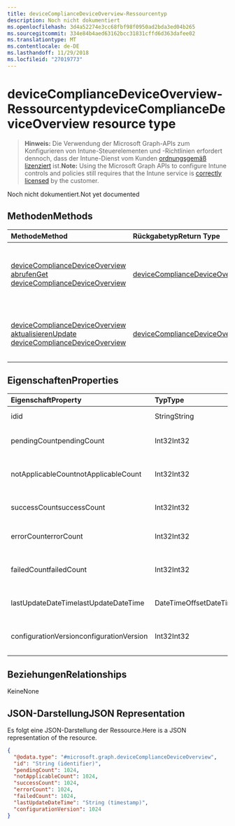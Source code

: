 ```yaml
---
title: deviceComplianceDeviceOverview-Ressourcentyp
description: Noch nicht dokumentiert
ms.openlocfilehash: 3d4a52274e3cc68fbf98f0950ad2bda3ed04b265
ms.sourcegitcommit: 334e84b4aed63162bcc31831cffd6d363dafee02
ms.translationtype: MT
ms.contentlocale: de-DE
ms.lasthandoff: 11/29/2018
ms.locfileid: "27019773"
---
```

# <a name="devicecompliancedeviceoverview-resource-type"></a><span data-ttu-id="3142e-103">deviceComplianceDeviceOverview-Ressourcentyp</span><span class="sxs-lookup"><span data-stu-id="3142e-103">deviceComplianceDeviceOverview resource type</span></span>

> <span data-ttu-id="3142e-104">**Hinweis:** Die Verwendung der Microsoft Graph-APIs zum Konfigurieren von Intune-Steuerelementen und -Richtlinien erfordert dennoch, dass der Intune-Dienst vom Kunden [ordnungsgemäß lizenziert](https://go.microsoft.com/fwlink/?linkid=839381) ist.</span><span class="sxs-lookup"><span data-stu-id="3142e-104">**Note:** Using the Microsoft Graph APIs to configure Intune controls and policies still requires that the Intune service is [correctly licensed](https://go.microsoft.com/fwlink/?linkid=839381) by the customer.</span></span>

<span data-ttu-id="3142e-105">Noch nicht dokumentiert.</span><span class="sxs-lookup"><span data-stu-id="3142e-105">Not yet documented</span></span>
## <a name="methods"></a><span data-ttu-id="3142e-106">Methoden</span><span class="sxs-lookup"><span data-stu-id="3142e-106">Methods</span></span>
|<span data-ttu-id="3142e-107">Methode</span><span class="sxs-lookup"><span data-stu-id="3142e-107">Method</span></span>|<span data-ttu-id="3142e-108">Rückgabetyp</span><span class="sxs-lookup"><span data-stu-id="3142e-108">Return Type</span></span>|<span data-ttu-id="3142e-109">Beschreibung</span><span class="sxs-lookup"><span data-stu-id="3142e-109">Description</span></span>|
|:---|:---|:---|
|[<span data-ttu-id="3142e-110">deviceComplianceDeviceOverview abrufen</span><span class="sxs-lookup"><span data-stu-id="3142e-110">Get deviceComplianceDeviceOverview</span></span>](../api/intune-deviceconfig-devicecompliancedeviceoverview-get.md)|[<span data-ttu-id="3142e-111">deviceComplianceDeviceOverview</span><span class="sxs-lookup"><span data-stu-id="3142e-111">deviceComplianceDeviceOverview</span></span>](../resources/intune-deviceconfig-devicecompliancedeviceoverview.md)|<span data-ttu-id="3142e-112">Lesen von Eigenschaften und Beziehungen des [deviceComplianceDeviceOverview](../resources/intune-deviceconfig-devicecompliancedeviceoverview.md)-Objekts.</span><span class="sxs-lookup"><span data-stu-id="3142e-112">Read properties and relationships of the [deviceComplianceDeviceOverview](../resources/intune-deviceconfig-devicecompliancedeviceoverview.md) object.</span></span>|
|[<span data-ttu-id="3142e-113">deviceComplianceDeviceOverview aktualisieren</span><span class="sxs-lookup"><span data-stu-id="3142e-113">Update deviceComplianceDeviceOverview</span></span>](../api/intune-deviceconfig-devicecompliancedeviceoverview-update.md)|[<span data-ttu-id="3142e-114">deviceComplianceDeviceOverview</span><span class="sxs-lookup"><span data-stu-id="3142e-114">deviceComplianceDeviceOverview</span></span>](../resources/intune-deviceconfig-devicecompliancedeviceoverview.md)|<span data-ttu-id="3142e-115">Aktualisieren der Eigenschaften eines [deviceComplianceDeviceOverview](../resources/intune-deviceconfig-devicecompliancedeviceoverview.md)-Objekts.</span><span class="sxs-lookup"><span data-stu-id="3142e-115">Update the properties of a [deviceComplianceDeviceOverview](../resources/intune-deviceconfig-devicecompliancedeviceoverview.md) object.</span></span>|

## <a name="properties"></a><span data-ttu-id="3142e-116">Eigenschaften</span><span class="sxs-lookup"><span data-stu-id="3142e-116">Properties</span></span>
|<span data-ttu-id="3142e-117">Eigenschaft</span><span class="sxs-lookup"><span data-stu-id="3142e-117">Property</span></span>|<span data-ttu-id="3142e-118">Typ</span><span class="sxs-lookup"><span data-stu-id="3142e-118">Type</span></span>|<span data-ttu-id="3142e-119">Beschreibung</span><span class="sxs-lookup"><span data-stu-id="3142e-119">Description</span></span>|
|:---|:---|:---|
|<span data-ttu-id="3142e-120">id</span><span class="sxs-lookup"><span data-stu-id="3142e-120">id</span></span>|<span data-ttu-id="3142e-121">String</span><span class="sxs-lookup"><span data-stu-id="3142e-121">String</span></span>|<span data-ttu-id="3142e-122">Schlüssel der Entität</span><span class="sxs-lookup"><span data-stu-id="3142e-122">Key of the entity.</span></span>|
|<span data-ttu-id="3142e-123">pendingCount</span><span class="sxs-lookup"><span data-stu-id="3142e-123">pendingCount</span></span>|<span data-ttu-id="3142e-124">Int32</span><span class="sxs-lookup"><span data-stu-id="3142e-124">Int32</span></span>|<span data-ttu-id="3142e-125">Anzahl der ausstehenden Geräte</span><span class="sxs-lookup"><span data-stu-id="3142e-125">Number of pending devices</span></span>|
|<span data-ttu-id="3142e-126">notApplicableCount</span><span class="sxs-lookup"><span data-stu-id="3142e-126">notApplicableCount</span></span>|<span data-ttu-id="3142e-127">Int32</span><span class="sxs-lookup"><span data-stu-id="3142e-127">Int32</span></span>|<span data-ttu-id="3142e-128">Anzahl der ausgenommenen Geräte</span><span class="sxs-lookup"><span data-stu-id="3142e-128">Number of not applicable devices</span></span>|
|<span data-ttu-id="3142e-129">successCount</span><span class="sxs-lookup"><span data-stu-id="3142e-129">successCount</span></span>|<span data-ttu-id="3142e-130">Int32</span><span class="sxs-lookup"><span data-stu-id="3142e-130">Int32</span></span>|<span data-ttu-id="3142e-131">Anzahl der erfolgreichen Geräte</span><span class="sxs-lookup"><span data-stu-id="3142e-131">Number of succeeded devices</span></span>|
|<span data-ttu-id="3142e-132">errorCount</span><span class="sxs-lookup"><span data-stu-id="3142e-132">errorCount</span></span>|<span data-ttu-id="3142e-133">Int32</span><span class="sxs-lookup"><span data-stu-id="3142e-133">Int32</span></span>|<span data-ttu-id="3142e-134">Anzahl der fehlerhaften Geräte</span><span class="sxs-lookup"><span data-stu-id="3142e-134">Number of error devices</span></span>|
|<span data-ttu-id="3142e-135">failedCount</span><span class="sxs-lookup"><span data-stu-id="3142e-135">failedCount</span></span>|<span data-ttu-id="3142e-136">Int32</span><span class="sxs-lookup"><span data-stu-id="3142e-136">Int32</span></span>|<span data-ttu-id="3142e-137">Anzahl der fehlgeschlagenen Geräte</span><span class="sxs-lookup"><span data-stu-id="3142e-137">Number of failed devices</span></span>|
|<span data-ttu-id="3142e-138">lastUpdateDateTime</span><span class="sxs-lookup"><span data-stu-id="3142e-138">lastUpdateDateTime</span></span>|<span data-ttu-id="3142e-139">DateTimeOffset</span><span class="sxs-lookup"><span data-stu-id="3142e-139">DateTimeOffset</span></span>|<span data-ttu-id="3142e-140">Datum und Uhrzeit der letzten Aktualisierung</span><span class="sxs-lookup"><span data-stu-id="3142e-140">Last update time</span></span>|
|<span data-ttu-id="3142e-141">configurationVersion</span><span class="sxs-lookup"><span data-stu-id="3142e-141">configurationVersion</span></span>|<span data-ttu-id="3142e-142">Int32</span><span class="sxs-lookup"><span data-stu-id="3142e-142">Int32</span></span>|<span data-ttu-id="3142e-143">Version der Richtlinie für diese Übersicht</span><span class="sxs-lookup"><span data-stu-id="3142e-143">Version of the policy for that overview</span></span>|

## <a name="relationships"></a><span data-ttu-id="3142e-144">Beziehungen</span><span class="sxs-lookup"><span data-stu-id="3142e-144">Relationships</span></span>
<span data-ttu-id="3142e-145">Keine</span><span class="sxs-lookup"><span data-stu-id="3142e-145">None</span></span>
## <a name="json-representation"></a><span data-ttu-id="3142e-146">JSON-Darstellung</span><span class="sxs-lookup"><span data-stu-id="3142e-146">JSON Representation</span></span>
<span data-ttu-id="3142e-147">Es folgt eine JSON-Darstellung der Ressource.</span><span class="sxs-lookup"><span data-stu-id="3142e-147">Here is a JSON representation of the resource.</span></span>
<!-- {
  "blockType": "resource",
  "keyProperty": "id",
  "@odata.type": "microsoft.graph.deviceComplianceDeviceOverview"
}
-->
``` json
{
  "@odata.type": "#microsoft.graph.deviceComplianceDeviceOverview",
  "id": "String (identifier)",
  "pendingCount": 1024,
  "notApplicableCount": 1024,
  "successCount": 1024,
  "errorCount": 1024,
  "failedCount": 1024,
  "lastUpdateDateTime": "String (timestamp)",
  "configurationVersion": 1024
}
```



